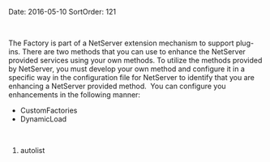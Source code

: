 Date: 2016-05-10
SortOrder: 121

 

The Factory is part of a NetServer extension mechanism to support plug-ins. There are two methods that you can use to enhance the NetServer provided services using your own methods. To utilize the methods provided by NetServer, you must develop your own method and configure it in a specific way in the configuration file for NetServer to identify that you are enhancing a NetServer provided method.  You can configure you enhancements in the following manner:

-   CustomFactories
-   DynamicLoad

 

1. autolist
